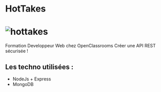 # HotTakes
# ![hottakes](https://user-images.githubusercontent.com/93862473/204463520-cc441a5d-aba7-4675-9c90-11562ac0107f.png)


Formation Developpeur Web chez OpenClassrooms 
Créer une API REST sécurisée !


## Les techno utilisées :
* NodeJs + Express
* MongoDB
